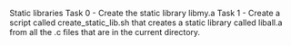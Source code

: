 Static libraries
Task 0 - Create the static library libmy.a
Task 1 - Create a script called create_static_lib.sh that creates a static library called liball.a from all the .c files that are in the current directory.
